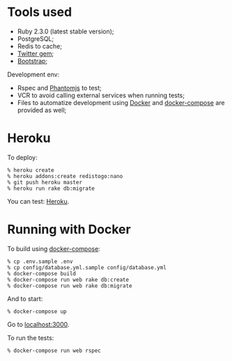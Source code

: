 # Tools used

* Ruby 2.3.0 (latest stable version);
* PostgreSQL;
* Redis to cache;
* [Twitter gem](https://rubygems.org/gems/twitter);
* [Bootstrap](http://getbootstrap.com);

Development env:

* Rspec and [Phantomjs](http://phantomjs.org/) to test;
* VCR to avoid calling external services when running tests;
* Files to automatize development using [Docker](docker.com) and
[docker-compose](https://docs.docker.com/compose/) are provided as well;

# Heroku

To deploy:

    % heroku create
    % heroku addons:create redistogo:nano
    % git push heroku master
    % heroku run rake db:migrate

You can test: [Heroku](http://protected-journey-74325.herokuapp.com).

# Running with Docker

To build using [docker-compose](https://docs.docker.com/compose/):

    % cp .env.sample .env
    % cp config/database.yml.sample config/database.yml
    % docker-compose build
    % docker-compose run web rake db:create
    % docker-compose run web rake db:migrate

And to start:

    % docker-compose up

Go to [localhost:3000](http://localhost:3000/).

To run the tests:

    % docker-compose run web rspec
